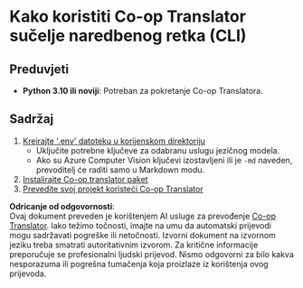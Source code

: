 <!--
CO_OP_TRANSLATOR_METADATA:
{
  "original_hash": "c64ba65e091e5d87385490fa63a8f574",
  "translation_date": "2025-06-12T12:37:43+00:00",
  "source_file": "getting_started/command-line-guide/command-line-guide.md",
  "language_code": "hr"
}
-->
# Kako koristiti Co-op Translator sučelje naredbenog retka (CLI)

## Preduvjeti

- **Python 3.10 ili noviji**: Potreban za pokretanje Co-op Translatora.

## Sadržaj

1. [Kreirajte '.env' datoteku u korijenskom direktoriju](./create-env-file.md)
   - Uključite potrebne ključeve za odabranu uslugu jezičnog modela.
   - Ako su Azure Computer Vision ključevi izostavljeni ili je `-md` naveden, prevoditelj će raditi samo u Markdown modu.
1. [Instalirajte Co-op translator paket](./install-package.md)
1. [Prevedite svoj projekt koristeći Co-op Translator](./translator-your-project.md)

**Odricanje od odgovornosti**:  
Ovaj dokument preveden je korištenjem AI usluge za prevođenje [Co-op Translator](https://github.com/Azure/co-op-translator). Iako težimo točnosti, imajte na umu da automatski prijevodi mogu sadržavati pogreške ili netočnosti. Izvorni dokument na izvornom jeziku treba smatrati autoritativnim izvorom. Za kritične informacije preporučuje se profesionalni ljudski prijevod. Nismo odgovorni za bilo kakva nesporazuma ili pogrešna tumačenja koja proizlaze iz korištenja ovog prijevoda.